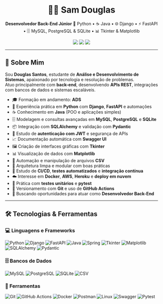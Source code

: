 <h1 align="center">👨‍💻 Sam Douglas</h1>
<p align="center">
  <strong>Desenvolvedor Back-End Júnior</strong>  
  🐍 Python • ☕ Java • 🌐 Django • ⚡ FastAPI • 🗄️ MySQL, PostgreSQL & SQLite • 📊 Tkinter & Matplotlib
</p>

<p align="center">
  <a href="https://linkedin.com/in/sam-douglas-6076b91b8"><img src="https://img.shields.io/badge/LinkedIn-SamDouglas-0A66C2?style=flat&logo=linkedin&logoColor=white"></a>
  <a href="https://github.com/okingsaam"><img src="https://img.shields.io/badge/GitHub-okingsaam-181717?style=flat&logo=github&logoColor=white"></a>
  <a href="https://instagram.com/okingsaam"><img src="https://img.shields.io/badge/Instagram-okingsaam-E4405F?style=flat&logo=instagram&logoColor=white"></a>
</p>

---

## 🧠 Sobre Mim  

Sou **Douglas Santos**, estudante de **Análise e Desenvolvimento de Sistemas**, apaixonado por tecnologia e resolução de problemas.  
Atuo principalmente com **back-end**, desenvolvendo **APIs REST**, integrações com bancos de dados e sistemas escaláveis.

- 🎓 Formação em andamento: **ADS**  
- 🐍 Experiência prática em **Python** com **Django**, **FastAPI** e automações  
- ☕ Conhecimento em **Java** (POO e aplicações simples)  
- 🗄️ Modelagem e consultas avançadas em **MySQL**, **PostgreSQL** e **SQLite**  
- 📦 Integração com **SQLAlchemy** e validação com **Pydantic**  
- 🔐 Estudo de **autenticação com JWT** e segurança de APIs  
- 📈 Documentação automática com **Swagger UI**  
- 🖼️ Criação de interfaces gráficas com **Tkinter**  
- 📊 Visualização de dados com **Matplotlib**  
- 📁 Automação e manipulação de arquivos **CSV**  
- 🧱 Arquitetura limpa e modular com boas práticas  
- 🔄 Estudo de **CI/CD**, **testes automatizados** e **integração contínua**  
- ☁️ Interesse em **Docker**, **AWS**, **Heroku** e **deploy em nuvem**  
- 🧪 Prática com **testes unitários** e **pytest**  
- 🔄 Versionamento com **Git** e uso de **GitHub Actions**  
- 🚀 Buscando oportunidades para atuar como **Desenvolvedor Back-End**

---

## 🛠️ Tecnologias & Ferramentas  

### 💻 Linguagens e Frameworks
![Python](https://img.shields.io/badge/-Python-3776AB?style=flat&logo=python&logoColor=white)
![Django](https://img.shields.io/badge/-Django-092E20?style=flat&logo=django&logoColor=white)
![FastAPI](https://img.shields.io/badge/-FastAPI-009688?style=flat&logo=fastapi&logoColor=white)
![Java](https://img.shields.io/badge/-Java-007396?style=flat&logo=java&logoColor=white)
![Spring](https://img.shields.io/badge/-Spring-6DB33F?style=flat&logo=spring&logoColor=white)
![Tkinter](https://img.shields.io/badge/-Tkinter-003B57?style=flat&logo=python&logoColor=white)
![Matplotlib](https://img.shields.io/badge/-Matplotlib-11557C?style=flat&logo=python&logoColor=white)
![SQLAlchemy](https://img.shields.io/badge/-SQLAlchemy-8B0000?style=flat&logo=python&logoColor=white)
![Pydantic](https://img.shields.io/badge/-Pydantic-0E1E2B?style=flat&logo=pydantic&logoColor=white)

### 🗄️ Bancos de Dados
![MySQL](https://img.shields.io/badge/-MySQL-4479A1?style=flat&logo=mysql&logoColor=white)
![PostgreSQL](https://img.shields.io/badge/-PostgreSQL-336791?style=flat&logo=postgresql&logoColor=white)
![SQLite](https://img.shields.io/badge/-SQLite-003B57?style=flat&logo=sqlite&logoColor=white)
![CSV](https://img.shields.io/badge/-CSV-A0A0A0?style=flat&logo=files&logoColor=white)

### 🧰 Ferramentas
![Git](https://img.shields.io/badge/-Git-F05032?style=flat&logo=git&logoColor=white)
![GitHub Actions](https://img.shields.io/badge/-GitHub%20Actions-2088FF?style=flat&logo=githubactions&logoColor=white)
![Docker](https://img.shields.io/badge/-Docker-2496ED?style=flat&logo=docker&logoColor=white)
![Postman](https://img.shields.io/badge/-Postman-FF6C37?style=flat&logo=postman&logoColor=white)
![Linux](https://img.shields.io/badge/-Linux-FCC624?style=flat&logo=linux&logoColor=black)
![Swagger](https://img.shields.io/badge/-Swagger-85EA2D?style=flat&logo=swagger&logoColor=black)
![Pytest](https://img.shields.io/badge/-Pytest-0A0A0A?style=flat&logo=python&logoColor=white)
